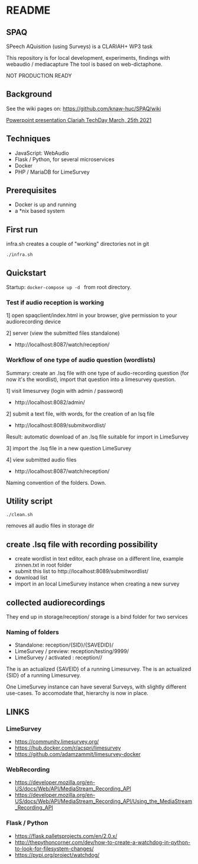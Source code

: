 # README 

## SPAQ

SPeech AQuisition (using Surveys) is a CLARIAH+ WP3 task

This repository is for local development, experiments, findings with webaudio / mediacapture
The tool is based on web-dictaphone.

NOT PRODUCTION READY

## Background 

See the wiki pages on:
https://github.com/knaw-huc/SPAQ/wiki


[Powerpoint presentation Clariah TechDay March, 25th 2021](
https://github.com/knaw-huc/SPAQ/wiki/files/HuC-DI-SD-CLP-WP3-SPAQ.pdf "techday presentation ")


## Techniques

- JavaScript: WebAudio
- Flask / Python, for several microservices
- Docker
- PHP / MariaDB for LimeSurvey

## Prerequisites

* Docker is up and running
* a *nix based system

## First run

infra.sh creates a couple of "working" directories not in git

    ./infra.sh

## Quickstart

Startup:  ```docker-compose up -d ``` from root directory.

### Test if audio reception is working

1] open spaqclient/index.html in your browser, give permission to your audiorecording device

2] server (view the submitted files standalone)

* http://localhost:8087/watch/reception/

### Workflow of one type of audio question (wordlists)

Summary: create an .lsq file with one type of audio-recording question (for now it's the wordlist), 
import that question into a limesurvey question. 


1] visit limesurvey (login with admin / password)

* http://localhost:8082/admin/

2] submit a text file, with words, for the creation of an lsq file

* http://localhost:8089/submitwordlist/

Result: automatic download of an .lsq file suitable for import in LimeSurvey

3] import the .lsq file in a new question LimeSurvey
    
4] view submitted audio files 

* http://localhost:8087/watch/reception/

Naming convention of the folders. Down.

    
## Utility script

    
    ./clean.sh

removes all audio files in storage dir


## create .lsq file with recording possibility

- create wordlist in text editor, each phrase on a different line, example zinnen.txt in root folder
- submit this list to http://localhost:8089/submitwordlist/
- download list
- import in an local LimeSurvey instance when creating a new survey


## collected audiorecordings

They end up in storage/reception/
storage is a bind folder for two services

### Naming of folders

- Standalone: reception/{SID}/{SAVEDID}/
- LimeSurvey / preview: reception/testing/9999/
- LimeSurvey / activated : reception/<surveyid>/<responseid>

The <responseid> is an actualized {SAVEID} of a running Limesurvey.
The <surveyid> is an actualized {SID} of a running Limesurvey.

One LimeSurvey instance can have several Surveys, with slightly different use-cases.
To accomodate that, hierarchy is now in place.


## LINKS

### LimeSurvey

- https://community.limesurvey.org/
- https://hub.docker.com/r/acspri/limesurvey
- https://github.com/adamzammit/limesurvey-docker

### WebRecording

- https://developer.mozilla.org/en-US/docs/Web/API/MediaStream_Recording_API
- https://developer.mozilla.org/en-US/docs/Web/API/MediaStream_Recording_API/Using_the_MediaStream_Recording_API


### Flask / Python

- https://flask.palletsprojects.com/en/2.0.x/
- http://thepythoncorner.com/dev/how-to-create-a-watchdog-in-python-to-look-for-filesystem-changes/
- https://pypi.org/project/watchdog/



